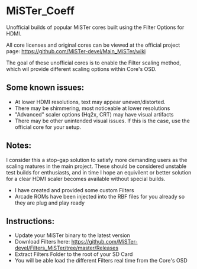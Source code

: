 # MiSTer_Coeff
Unofficial builds of popular MiSTer cores built using the Filter Options for HDMI.

All core licenses and original cores can be viewed at the official project page: https://github.com/MiSTer-devel/Main_MiSTer/wiki

The goal of these unofficial cores is to enable the Filter scaling method, which wil provide different scaling options within Core's OSD.

## Some known issues: ##
* At lower HDMI resolutions, text may appear uneven/distorted.
* There may be shimmering, most noticeable at lower resolutions
* "Advanced" scaler options (Hq2x, CRT) may have visual artifacts
* There may be other unintended visual issues. If this is the case, use the official core for your setup.

## Notes: ##
I consider this a stop-gap solution to satisfy more demanding users as the scaling matures in the main project. These should be considered unstable test builds for enthusiasts, and in time I hope an equivilent or better solution for a clear HDMI scaler becomes available without special builds.

* I have created and provided some custom Filters
* Arcade ROMs have been injected into the RBF files for you already so they are plug and play ready

## Instructions: ##
* Update your MiSTer binary to the latest version
* Download Filters here: https://github.com/MiSTer-devel/Filters_MiSTer/tree/master/Releases
* Extract Filters Folder to the root of your SD Card
* You will be able load the different Filters real time from the Core's OSD
